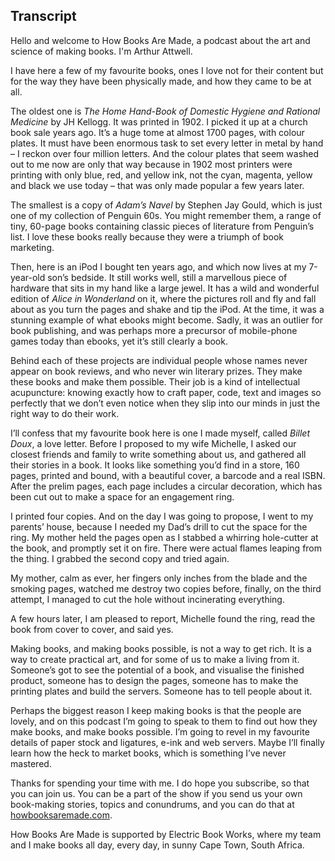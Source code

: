 ---
---

## Transcript

Hello and welcome to How Books Are Made, a podcast about the art and science of making books. I'm Arthur Attwell.

I have here a few of my favourite books, ones I love not for their content but for the way they have been physically made, and how they came to be at all.

The oldest one is *The Home Hand-Book of Domestic Hygiene and Rational Medicine* by JH Kellogg. It was printed in 1902. I picked it up at a church book sale years ago. It’s a huge tome at almost 1700 pages, with colour plates. It must have been enormous task to set every letter in metal by hand – I reckon over four million letters. And the colour plates that seem washed out to me now are only that way because in 1902 most printers were printing with only blue, red, and yellow ink, not the cyan, magenta, yellow and black we use today – that was only made popular a few years later.

The smallest is a copy of *Adam’s Navel* by Stephen Jay Gould, which is just one of my collection of Penguin 60s. You might remember them, a range of tiny, 60-page books containing classic pieces of literature from Penguin’s list. I love these books really because they were a triumph of book marketing.

Then, here is an iPod I bought ten years ago, and which now lives at my 7-year-old son’s bedside. It still works well, still a marvellous piece of hardware that sits in my hand like a large jewel. It has a wild and wonderful edition of *Alice in Wonderland* on it, where the pictures roll and fly and fall about as you turn the pages and shake and tip the iPod. At the time, it was a stunning example of what ebooks might become. Sadly, it was an outlier for book publishing, and was perhaps more a precursor of mobile-phone games today than ebooks, yet it’s still clearly a book.

Behind each of these projects are individual people whose names never appear on book reviews, and who never win literary prizes. They make these books and make them possible. Their job is a kind of intellectual acupuncture: knowing exactly how to craft paper, code, text and images so perfectly that we don’t even notice when they slip into our minds in just the right way to do their work.

I’ll confess that my favourite book here is one I made myself, called *Billet Doux*, a love letter. Before I proposed to my wife Michelle, I asked our closest friends and family to write something about us, and gathered all their stories in a book. It looks like something you’d find in a store, 160 pages, printed and bound, with a beautiful cover, a barcode and a real ISBN. After the prelim pages, each page includes a circular decoration, which has been cut out to make a space for an engagement ring.

I printed four copies. And on the day I was going to propose, I went to my parents’ house, because I needed my Dad’s drill to cut the space for the ring. My mother held the pages open as I stabbed a whirring hole-cutter at the book, and promptly set it on fire. There were actual flames leaping from the thing. I grabbed the second copy and tried again.

My mother, calm as ever, her fingers only inches from the blade and the smoking pages, watched me destroy two copies before, finally, on the third attempt, I managed to cut the hole without incinerating everything.

A few hours later, I am pleased to report, Michelle found the ring, read the book from cover to cover, and said yes.

Making books, and making books possible, is not a way to get rich. It is a way to create practical art, and for some of us to make a living from it. Someone’s got to see the potential of a book, and visualise the finished product, someone has to design the pages, someone has to make the printing plates and build the servers. Someone has to tell people about it.

Perhaps the biggest reason I keep making books is that the people are lovely, and on this podcast I’m going to speak to them to find out how they make books, and make books possible. I’m going to revel in my favourite details of paper stock and ligatures, e-ink and web servers. Maybe I’ll finally learn how the heck to market books, which is something I’ve never mastered.

Thanks for spending your time with me. I do hope you subscribe, so that you can join us. You can be a part of the show if you send us your own book-making stories, topics and conundrums, and you can do that at [howbooksaremade.com](https://howbooksaremade.com).

How Books Are Made is supported by Electric Book Works, where my team and I make books all day, every day, in sunny Cape Town, South Africa.

